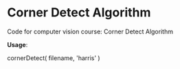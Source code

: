 # Corner Detect Algorithm 

Code for computer vision course: Corner Detect Algorithm

**Usage**:

cornerDetect( filename, 'harris' )

